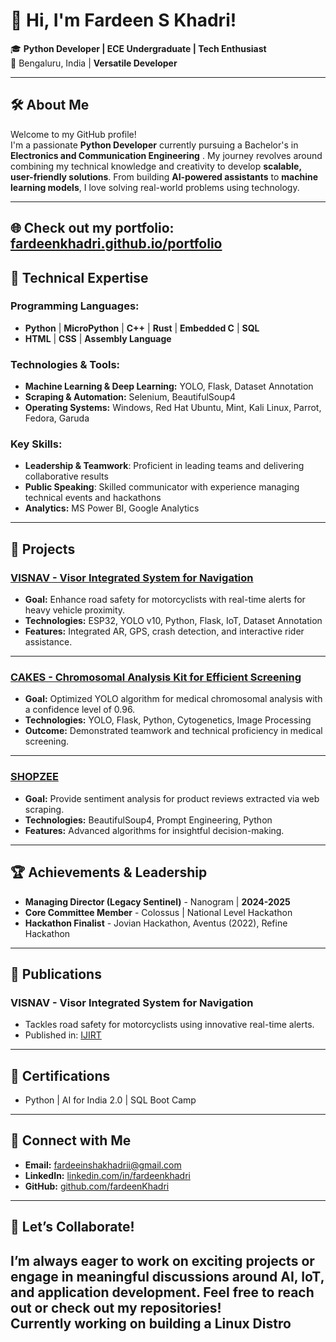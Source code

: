 
# 👋 Hi, I'm Fardeen S Khadri!  

🎓 **Python Developer | ECE Undergraduate | Tech Enthusiast**  
📍 Bengaluru, India | **Versatile Developer**  

---

## 🛠 **About Me**  

Welcome to my GitHub profile!  
I'm a passionate **Python Developer** currently pursuing a Bachelor's in **Electronics and Communication Engineering** . My journey revolves around combining my technical knowledge and creativity to develop **scalable, user-friendly solutions**. From building **AI-powered assistants** to **machine learning models**, I love solving real-world problems using technology.  

---
🌐 **Check out my portfolio:** [fardeenkhadri.github.io/portfolio](https://fardeenkhadri.github.io/portfolio)
---
## 🌟 **Technical Expertise**  

### **Programming Languages:**  
- **Python** | **MicroPython** | **C++** | **Rust** | **Embedded C** | **SQL**  
- **HTML** | **CSS** | **Assembly Language**

### **Technologies & Tools:**  
- **Machine Learning & Deep Learning:** YOLO, Flask, Dataset Annotation  
- **Scraping & Automation:** Selenium, BeautifulSoup4  
- **Operating Systems:** Windows, Red Hat Ubuntu, Mint, Kali Linux, Parrot, Fedora, Garuda  

### **Key Skills:**  
- **Leadership & Teamwork**: Proficient in leading teams and delivering collaborative results  
- **Public Speaking**: Skilled communicator with experience managing technical events and hackathons  
- **Analytics:** MS Power BI, Google Analytics  

---


## 🚀 **Projects**  

### [VISNAV - Visor Integrated System for Navigation](#)  
- **Goal:** Enhance road safety for motorcyclists with real-time alerts for heavy vehicle proximity.  
- **Technologies:** ESP32, YOLO v10, Python, Flask, IoT, Dataset Annotation  
- **Features:** Integrated AR, GPS, crash detection, and interactive rider assistance.

---

### [CAKES - Chromosomal Analysis Kit for Efficient Screening](#)  
- **Goal:** Optimized YOLO algorithm for medical chromosomal analysis with a confidence level of 0.96.  
- **Technologies:** YOLO, Flask, Python, Cytogenetics, Image Processing  
- **Outcome:** Demonstrated teamwork and technical proficiency in medical screening.

---

### [SHOPZEE](#)  
- **Goal:** Provide sentiment analysis for product reviews extracted via web scraping.  
- **Technologies:** BeautifulSoup4, Prompt Engineering, Python  
- **Features:** Advanced algorithms for insightful decision-making.

---

## 🏆 **Achievements & Leadership**  

- **Managing Director (Legacy Sentinel)** - Nanogram | **2024-2025**  
- **Core Committee Member** - Colossus | National Level Hackathon  
- **Hackathon Finalist** - Jovian Hackathon, Aventus (2022), Refine Hackathon  

---

## 📰 **Publications**  

### **VISNAV - Visor Integrated System for Navigation**  
- Tackles road safety for motorcyclists using innovative real-time alerts.  
- Published in: [IJIRT](https://ijirt.org/47859)

---

## 📜 **Certifications**  
- Python | AI for India 2.0 | SQL Boot Camp  

---

## 🔗 **Connect with Me**  

- **Email:** fardeeinshakhadrii@gmail.com  
- **LinkedIn:** [linkedin.com/in/fardeenkhadri](https://linkedin.com/in/fardeenkhadri)  
- **GitHub:** [github.com/fardeenKhadri](https://github.com/fardeenKhadri)  

---

## 🌟 **Let’s Collaborate!**  
I’m always eager to work on exciting projects or engage in meaningful discussions around **AI, IoT, and application development**. Feel free to reach out or check out my repositories!  
Currently working on building a Linux Distro
---

